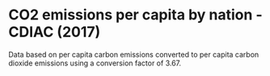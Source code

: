 # CO2 emissions per capita by nation - CDIAC (2017)

Data based on per capita carbon emissions converted to per capita carbon dioxide emissions using a conversion factor of 3.67.